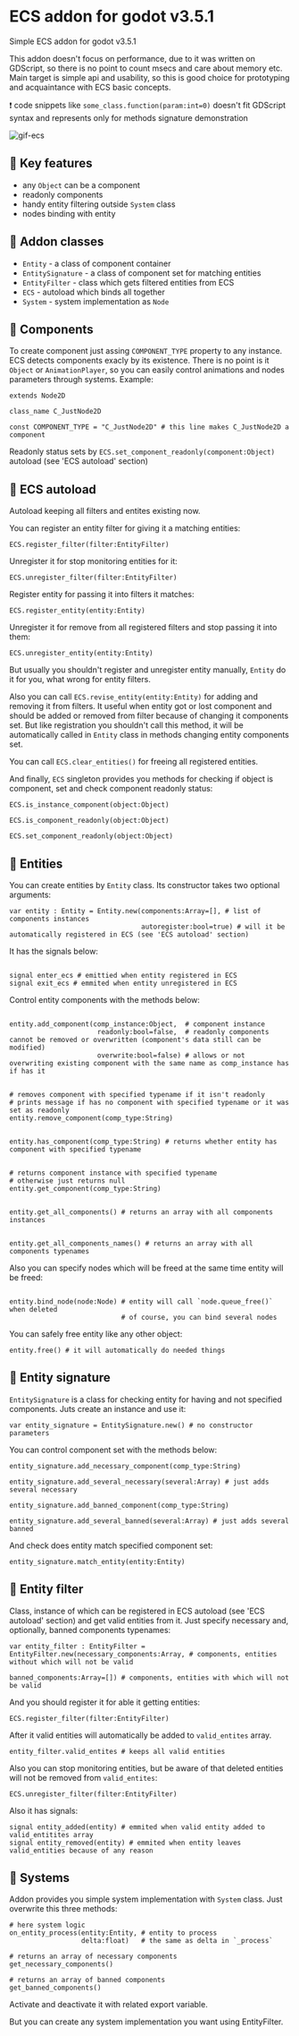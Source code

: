 # ECS addon for godot v3.5.1

Simple ECS addon for godot v3.5.1

This addon doesn't focus on performance, due to it was written on GDScript, so there is no point to count msecs and care about memory etc.
Main target is simple api and usability, so this is good choice for prototyping and acquaintance with ECS basic concepts.

:exclamation: code snippets like `some_class.function(param:int=0)` doesn't fit GDScript syntax and represents only for methods signature demonstration

![gif-ecs](https://user-images.githubusercontent.com/66486400/197368212-0811de8e-4923-4178-b2ab-919b9691f03d.gif)

## :large_orange_diamond: Key features
- any `Object` can be a component
- readonly components
- handy entity filtering outside `System` class
- nodes binding with entity

## :large_orange_diamond: Addon classes
- `Entity` - a class of component container
- `EntitySignature` - a class of component set for matching entities
- `EntityFilter` - class which gets filtered entities from ECS
- `ECS` - autoload which binds all together
- `System` - system implementation as `Node`


## :large_orange_diamond: Components

To create component just assing `COMPONENT_TYPE` property to any instance. ECS detects components exacly by its existence. There is no point is it `Object` or `AnimationPlayer`, so you can easily control animations and nodes parameters through systems. Example:
``` gdscript
extends Node2D

class_name C_JustNode2D

const COMPONENT_TYPE = "C_JustNode2D" # this line makes C_JustNode2D a component
```

Readonly status sets by `ECS.set_component_readonly(component:Object)` autoload (see 'ECS autoload' section)

## :large_orange_diamond: ECS autoload

Autoload keeping all filters and entites existing now.

You can register an entity filter for giving it a matching entities:
```gdscript
ECS.register_filter(filter:EntityFilter)
```

Unregister it for stop monitoring entities for it:
```gdscript
ECS.unregister_filter(filter:EntityFilter)
```

Register entity for passing it into filters it matches:
```
ECS.register_entity(entity:Entity)
```

Unregister it for remove from all registered filters and stop passing it into them:
```gdscript
ECS.unregister_entity(entity:Entity)
```

But usually you shouldn't register and unregister entity manually, `Entity` do it for you, what wrong for entity filters.

Also you can call `ECS.revise_entity(entity:Entity)` for adding and removing it from filters. It useful when entity got or lost component and should be added or removed from filter because of changing it components set. But like registration you shouldn't call this method, it will be automatically called in `Entity` class in methods changing entity components set.

You can call `ECS.clear_entities()` for freeing all registered entities.

And finally, `ECS` singleton provides you methods for checking if object is component, set and check component readonly status:
```gdscript
ECS.is_instance_component(object:Object)

ECS.is_component_readonly(object:Object)

ECS.set_component_readonly(object:Object)
```

## :large_orange_diamond: Entities

You can create entities by `Entity` class. Its constructor takes two optional arguments:
``` gdscript
var entity : Entity = Entity.new(components:Array=[], # list of components instances
                                 autoregister:bool=true) # will it be automatically registered in ECS (see 'ECS autoload' section)
```

It has the signals below:
``` gdscript

signal enter_ecs # emittied when entity registered in ECS
signal exit_ecs # emmited when entity unregistered in ECS

```

Control entity components with the methods below:

```gdscript

entity.add_component(comp_instance:Object,  # component instance
                      readonly:bool=false,  # readonly components cannot be removed or overwritten (component's data still can be modified)
                      overwrite:bool=false) # allows or not overwriting existing component with the same name as comp_instance has if has it


# removes component with specified typename if it isn't readonly
# prints message if has no component with specified typename or it was set as readonly
entity.remove_component(comp_type:String) 


entity.has_component(comp_type:String) # returns whether entity has component with specified typename


# returns component instance with specified typename
# otherwise just returns null
entity.get_component(comp_type:String)


entity.get_all_components() # returns an array with all components instances


entity.get_all_components_names() # returns an array with all components typenames
```

Also you can specify nodes which will be freed at the same time entity will be freed:
```gdscript

entity.bind_node(node:Node) # entity will call `node.queue_free()` when deleted
                            # of course, you can bind several nodes
```

You can safely free entity like any other object:
```gdscript
entity.free() # it will automatically do needed things
```

## :large_orange_diamond: Entity signature

`EntitySignature` is a class for checking entity for having and not specified components. Juts create an instance and use it:
```gdscript
var entity_signature = EntitySignature.new() # no constructor parameters
```

You can control component set with the methods below:

```gdscript
entity_signature.add_necessary_component(comp_type:String)

entity_signature.add_several_necessary(several:Array) # just adds several necessary

entity_signature.add_banned_component(comp_type:String)

entity_signature.add_several_banned(several:Array) # just adds several banned
```

And check does entity match specified component set:
```gdscript
entity_signature.match_entity(entity:Entity)
```

## :large_orange_diamond: Entity filter

Class, instance of which can be registered in ECS autoload (see 'ECS autoload' section) and get valid entities from it. Just specify necessary and, optionally, banned components typenames:
```gdscript
var entity_filter : EntityFilter = EntityFilter.new(necessary_components:Array, # components, entities without which will not be valid
                                                    banned_components:Array=[]) # components, entities with which will not be valid
```

And you should register it for able it getting entities:
``` gdscript
ECS.register_filter(filter:EntityFilter)
```

After it valid entities will automatically be added to `valid_entites` array.
```gdscript
entity_filter.valid_entites # keeps all valid entities
```

Also you can stop monitoring entities, but be aware of that deleted entities will not be removed from `valid_entites`:
```gdscript
ECS.unregister_filter(filter:EntityFilter)
```

Also it has signals:
``` gdscript
signal entity_added(entity) # emmited when valid entity added to valid_entitites array
signal entity_removed(entity) # emmited when entity leaves valid_entities because of any reason
```

## :large_orange_diamond: Systems

Addon provides you simple system implementation with `System` class. Just overwrite this three methods:
```gdscript
# here system logic
on_entity_process(entity:Entity, # entity to process
                  delta:float)   # the same as delta in `_process`

# returns an array of necessary components
get_necessary_components()

# returns an array of banned components
get_banned_components()
```

Activate and deactivate it with related export variable.

But you can create any system implementation you want using EntityFilter.
